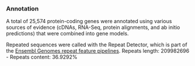 ### Annotation

A total of 25,574 protein-coding genes were annotated using various
sources of evidence (cDNAs, RNA-Seq, protein alignments, and ab initio
predictions) that were combined into gene models.

Repeated sequences were called with the Repeat Detector, which is part of the [Ensembl Genomes repeat feature pipelines](http://plants.ensembl.org/info/genome/annotation/repeat_features.html). Repeats length: 209982696 - Repeats content: 36.9292%
